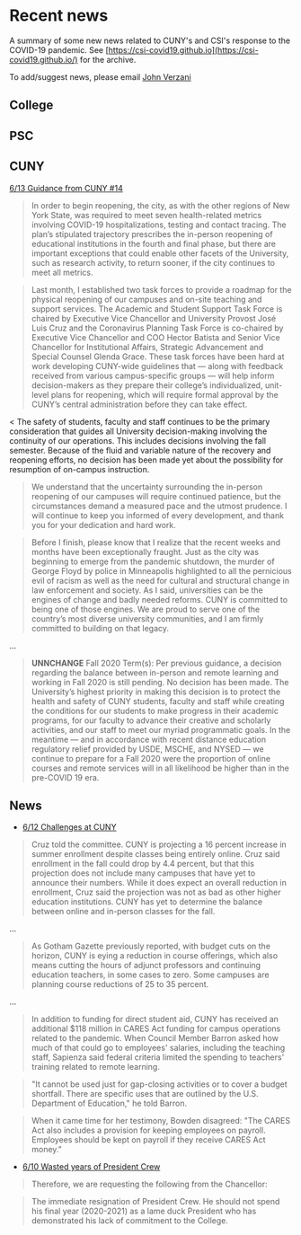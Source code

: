 
# Recent news

A summary of some new news related to CUNY's and CSI's response to the COVID-19 pandemic. See [https://csi-covid19.github.io](https://csi-covid19.github.io/) for the archive.

To add/suggest news, please email [John Verzani](mailto:jverzani@gmail.com)

## College

## PSC



## CUNY

[6/13 Guidance from CUNY #14](/CUNY/6-13-guidance-14.pdf)

> In order to begin reopening, the city, as with the other regions of New York State, was required to meet seven health-related metrics involving COVID-19 hospitalizations, testing and contact tracing. The plan’s stipulated trajectory prescribes the in-person reopening of educational institutions in the fourth and final phase, but there are important exceptions that could enable other facets of the University, such as research activity, to return sooner, if the city continues to meet all metrics.

> Last month, I established two task forces to provide a roadmap for the physical reopening of our campuses and on-site teaching and support services. The Academic and Student Support Task Force is chaired by Executive Vice Chancellor and University Provost José Luis Cruz and the Coronavirus Planning Task Force is co-chaired by Executive Vice Chancellor and COO Hector Batista and Senior Vice Chancellor for Institutional Affairs, Strategic Advancement and Special Counsel Glenda Grace. These task forces have been hard at work developing CUNY-wide guidelines that — along with feedback received from various campus-specific groups — will help inform decision-makers as they prepare their college’s individualized, unit-level plans for reopening, which will require formal approval by the CUNY’s central administration before they can take effect.

< The safety of students, faculty and staff continues to be the primary consideration that guides all University decision-making involving the continuity of our operations. This includes decisions involving the fall semester. Because of the fluid and variable nature of the recovery and reopening efforts, no decision has been made yet about the possibility for resumption of on-campus instruction.

> We understand that the uncertainty surrounding the in-person reopening of our campuses will require continued patience, but the circumstances demand a measured pace and the utmost prudence. I will continue to keep you informed of every development, and thank you for your dedication and hard work.

> Before I finish, please know that I realize that the recent weeks and months have been exceptionally fraught. Just as the city was beginning to emerge from the pandemic shutdown, the murder of George Floyd by police in Minneapolis highlighted to all the pernicious evil of racism as well as the need for cultural and structural change in law enforcement and society. As I said, universities can be the engines of change and badly needed reforms. CUNY is committed to being one of those engines. We are proud to serve one of the country’s most diverse university communities, and I am firmly committed to building on that legacy.

...

> **UNNCHANGE**  Fall 2020 Term(s): Per previous guidance, a decision regarding the balance between in-person and remote learning and working in Fall 2020 is still pending. No decision has been made. The University’s highest priority in making this decision is to protect the health and safety of CUNY students, faculty and staff while creating the conditions for our students to make progress in their academic programs, for our faculty to advance their creative and scholarly activities, and our staff to meet our myriad programmatic goals. In the meantime — and in accordance with recent distance education regulatory relief provided by USDE, MSCHE, and NYSED — we continue to prepare for a Fall 2020 were the proportion of online courses and remote services will in all likelihood be higher than in the pre-COVID 19 era.
## News

* [6/12 Challenges at CUNY](https://www.gothamgazette.com/state/9483-challenges-uncertainty-cuny-schools-students-faculty-staff-coronavirus)

> Cruz told the committee. CUNY is projecting a 16 percent increase in summer enrollment despite classes being entirely online. Cruz said enrollment in the fall could drop by 4.4 percent, but that this projection does not include many campuses that have yet to announce their numbers. While it does expect an overall reduction in enrollment, Cruz said the projection was not as bad as other higher education institutions. CUNY has yet to determine the balance between online and in-person classes for the fall.

...

> As Gotham Gazette previously reported, with budget cuts on the horizon, CUNY is eying a reduction in course offerings, which also means cutting the hours of adjunct professors and continuing education teachers, in some cases to zero. Some campuses are planning course reductions of 25 to 35 percent.

...

> In addition to funding for direct student aid, CUNY has received an additional \$118 million in CARES Act funding for campus operations related to the pandemic. When Council Member Barron asked how much of that could go to employees' salaries, including the teaching staff, Sapienza said federal criteria limited the spending to teachers' training related to remote learning.

> "It cannot be used just for gap-closing activities or to cover a budget shortfall. There are specific uses that are outlined by the U.S. Department of Education," he told Barron.

> When it came time for her testimony, Bowden disagreed: "The CARES Act also includes a provision for keeping employees on payroll. Employees should be kept on payroll if they receive CARES Act money."


* [6/10 Wasted years of President Crew](https://www.bkreader.com/2020/06/11/an-open-letter-the-wasted-years-of-president-crew/)

>Therefore, we are requesting the following from the Chancellor: 

> The immediate resignation of President Crew. He should not spend his final year (2020-2021) as a lame duck President who has demonstrated his lack of commitment to the College.
